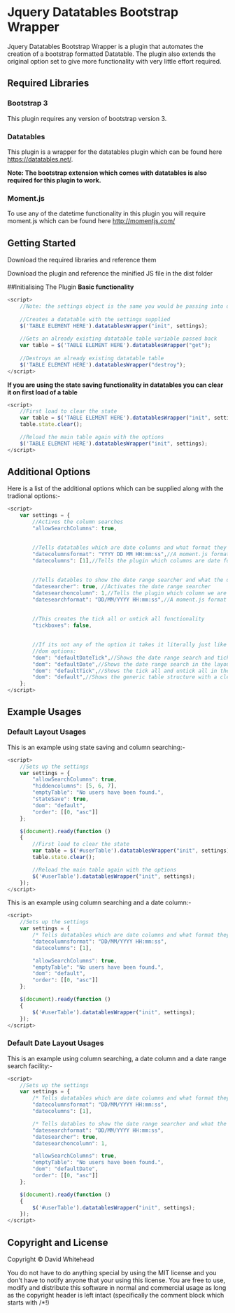 # Jquery Datatables Bootstrap Wrapper

Jquery Datatables Bootstrap Wrapper is a plugin that automates the creation of a bootstrap formatted Datatable. The plugin also extends the original option set to give more functionality with very little effort required.

## Required Libraries
### Bootstrap 3
This plugin requires any version of bootstrap version 3.

### Datatables
This plugin is a wrapper for the datatables plugin which can be found here https://datatables.net/.

**Note: The bootstrap extension which comes with datatables is also required for this plugin to work.**

### Moment.js

To use any of the datetime functionality in this plugin you will require moment.js which can be found here http://momentjs.com/

## Getting Started
Download the required libraries and reference them

Download the plugin and reference the minified JS file in the dist folder


##Initialising The Plugin
**Basic functionality**

```javascript
<script>
	//Note: the settings object is the same you would be passing into datatables
	
	//Creates a datatable with the settings supplied
	$('TABLE ELEMENT HERE').datatablesWrapper("init", settings);
	
	//Gets an already existing datatable table variable passed back
	var table = $('TABLE ELEMENT HERE').datatablesWrapper("get");
	
	//Destroys an already existing datatable table
	$('TABLE ELEMENT HERE').datatablesWrapper("destroy");
</script>
```

**If you are using the state saving functionality in datatables you can clear it on first load of a table**
```javascript
<script>
	//First load to clear the state
    var table = $('TABLE ELEMENT HERE').datatablesWrapper("init", settings);
    table.state.clear();

    //Reload the main table again with the options
    $('TABLE ELEMENT HERE').datatablesWrapper("init", settings);
</script>
```

## Additional Options

Here is a list of the additional options which can be supplied along with the tradional options:-

```javascript
<script>	
	var settings = {
		//Actives the column searches
		"allowSearchColumns": true,

		
		//Tells datatables which are date columns and what format they are in "needed for sorting capability" 
		"datecolumnsformat": "YYYY DD MM HH:mm:ss",//A moment.js format string that represents the format of the date columns
		"datecolumns": [1],//Tells the plugin which columns are date formatted
		
		
		//Tells datables to show the date range searcher and what the date format is "for the searcher" as well as what column it will be searching on
		"datesearcher": true, //Activates the date range searcher
		"datesearchoncolumn": 1,//Tells the plugin which column we are using to search for using the date range
		"datesearchformat": "DD/MM/YYYY HH:mm:ss",//A moment.js format string that represents the format that the search inputs will be using
		
		
		//This creates the tick all or untick all functionality
		"tickboxes": false,

		
		//If its not any of the option it takes it literally just like datatabnles would so you can still use your own layouts if required
		//dom options:
		"dom": "defaultDateTick",//Shows the date range search and tick all and untick all in the layout
		"dom": "defaultDate",//Shows the date range search in the layout
		"dom": "defaultTick",//Shows the tick all and untick all in the layout
		"dom": "default",//Shows the generic table structure with a clear all button	
	};
</script>
```

## Example Usages

### Default Layout Usages

This is an example using state saving and column searching:-
```javascript
<script>	
	//Sets up the settings
	var settings = {
		"allowSearchColumns": true,
		"hiddencolumns": [5, 6, 7],
		"emptyTable": "No users have been found.",
		"stateSave": true,
		"dom": "default",
		"order": [[0, "asc"]]
	};

	$(document).ready(function ()
	{   
		//First load to clear the state
		var table = $('#userTable').datatablesWrapper("init", settings);
		table.state.clear();

		//Reload the main table again with the options
		$('#userTable').datatablesWrapper("init", settings);
	});
</script>
```


This is an example using column searching and a date column:-
```javascript
<script>	
	//Sets up the settings
	var settings = {
		/* Tells datatables which are date columns and what format they are in "needed for sorting capability" */
		"datecolumnsformat": "DD/MM/YYYY HH:mm:ss",
		"datecolumns": [1],

		"allowSearchColumns": true,
		"emptyTable": "No users have been found.",
		"dom": "default",
		"order": [[0, "asc"]]
	};

	$(document).ready(function ()
	{   
		$('#userTable').datatablesWrapper("init", settings);
	});
</script>
```

### Default Date Layout Usages

This is an example using column searching, a date column and a date range search facility:-
```javascript
<script>	
	//Sets up the settings
	var settings = {
		/* Tells datatables which are date columns and what format they are in "needed for sorting capability" */
		"datecolumnsformat": "DD/MM/YYYY HH:mm:ss",
		"datecolumns": [1],

		/* Tells datables to show the date range searcher and what the date format is "for the searcher" as well as what column it will be searching on */
		"datesearchformat": "DD/MM/YYYY HH:mm:ss",
		"datesearcher": true,
		"datesearchoncolumn": 1,

		"allowSearchColumns": true,
		"emptyTable": "No users have been found.",
		"dom": "defaultDate",
		"order": [[0, "asc"]]
	};

	$(document).ready(function ()
	{   
		$('#userTable').datatablesWrapper("init", settings);
	});
</script>
```

## Copyright and License
Copyright &copy; David Whitehead

You do not have to do anything special by using the MIT license and you don't have to notify anyone that your using this license. You are free to use, modify and distribute this software in normal and commercial usage as long as the copyright header is left intact (specifically the comment block which starts with /*!)
